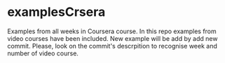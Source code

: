 # examplesCrsera
Examples from all weeks in Coursera course.
In this repo examples from video courses have been included.
New example will be add by add new commit. Please, look on the commit's descrpition to
recognise week and number of video course. 
